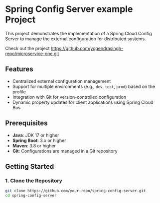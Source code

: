 # Spring Config Server example Project

This project demonstrates the implementation of a Spring Cloud Config Server to manage the external configuration for distributed systems.

Check out the project https://github.com/yogendrasingh-repo/microservice-one.git 

## Features

- Centralized external configuration management
- Support for multiple environments (e.g., `dev`, `test`, `prod`) based on the profile
- Integration with Git for version-controlled configuration
- Dynamic property updates for client applications using Spring Cloud Bus

## Prerequisites

- **Java**: JDK 17 or higher
- **Spring Boot**: 3.x or higher
- **Maven**: 3.8 or higher
- **Git**: Configurations are managed in a Git repository

## Getting Started

### 1. Clone the Repository

```bash
git clone https://github.com/your-repo/spring-config-server.git
cd spring-config-server
